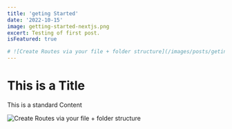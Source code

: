 ```yaml
---
title: 'geting Started'
date: '2022-10-15'
image: getting-started-nextjs.png
excert: Testing of first post.
isFeatured: true

# ![Create Routes via your file + folder structure](/images/posts/geting-started/getting-started-nextjs.png)
---
```

# This is a Title
This is a standard Content

![Create Routes via your file + folder structure](nextjs-file-based-routing.png)